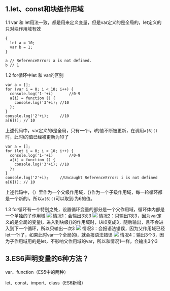 ## 1.let、const和块级作用域
1.1 var 和 let用法一致，都是用来定义变量，但是var定义的是全局的，let定义的只对块作用域有效
```
{
  let a = 10;
  var b = 1;
}

a // ReferenceError: a is not defined.
b // 1
```

1.2 for循环中let 和 var的区别
```
var a = [];
for (var i = 0; i < 10; i++) {
  console.log('1-'+i)		//0-9
  a[i] = function () {
    console.log('3'+i); //10
  };
}
console.log('2'+i);		//10
a[6](); // 10
```
上述代码中，var定义的i是全局，只有一个i，i的值不断被更新，在调用```a[6]()```时，此时i的值已经被更新为10了

```
var a = [];
for (let i = 0; i < 10; i++) {
  console.log('1-'+i)		//0-9
  a[i] = function () {
    console.log('3'+i); //10
  };
}
console.log('2'+i);		//Uncaught ReferenceError: i is not defined
a[6](); // 10
```
上述代码中，（）里作为一个父级作用域，{}作为一个子级作用域，每一轮循环都是一个新的i，所以```a[6]()```可以取到i为6的值。

1.3 for循环有一个特别之处，设置循环变量的部分是一个父作用域，循环体内部是一个单独的子作用域
![](https://p1-juejin.byteimg.com/tos-cn-i-k3u1fbpfcp/20807f6ae16f44c8b7f07eb35398a153~tplv-k3u1fbpfcp-zoom-1.image)
情况1：会输出3次3
![](https://p9-juejin.byteimg.com/tos-cn-i-k3u1fbpfcp/c3cf78f5e76c4e48a53eddce10cf8f20~tplv-k3u1fbpfcp-zoom-1.image)
情况2：只输出1次3，因为var定义的是全局的变量i，进入到块级{}的作用域时，i从0变成3，随后输出，且不会进入到下一个循环，所以只输出一次3
![](https://p1-juejin.byteimg.com/tos-cn-i-k3u1fbpfcp/f6bf2fcb30524d709b70802c36f4774e~tplv-k3u1fbpfcp-zoom-1.image)
情况3：会报语法错误，因为父作用域已经let一个i了，如果此时var一个全局的i，就会报语法错误
![](https://p1-juejin.byteimg.com/tos-cn-i-k3u1fbpfcp/105692dd31554823a876daa26c95950c~tplv-k3u1fbpfcp-zoom-1.image)
情况4：输出3个3，因为子作用域用的是let，不影响父作用域的var，所以和情况1一样，会输出3个3

## 3.ES6声明变量的6种方法？
var、function（ES5中的两种）

let、const、import、class（ES6新增）


